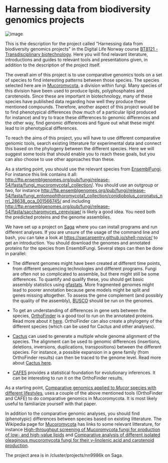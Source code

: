 # Harnessing data from biodiversity genomics projects

![image](https://user-images.githubusercontent.com/46928237/191249452-74e187c4-cc15-4807-af7e-59b0d0e756dd.jpeg)


This is the description for the project called "Harnessing data from biodiversity genomics projects" in the Digital Life Norway course [BT8121 - Transdisciplinary biotechnology](https://www.digitallifenorway.org/research-school/events/BT8121---transdisciplinary-biotechnology_2022.html). Here you will find relavant literature, introductions and guides to relevant tools and presentations given, in addition to the description of the project itself.

The overall aim of this project is to use comparative genomics tools on a set of species to find interesting patterns between those species. The species selected here are in [Mucoromycota](https://en.wikipedia.org/wiki/Mucoromycota), a division within fungi. Many species of this division have been used to produce lipids, polyphosphates and carotenoids. Since these are important in biotechnology, many of these species have published data regarding how well they produce these mentioned compounds. Therefore, another aspect of this project would be to find phenotypical differences (how much of a particular lipid produced for instance) and try to trace these differences to genomic differences and the other way, find genomic differences and figure out what these might lead to in phenotypical differences. 

To reach the aims of this project, you will have to use different comparative genomic tools, search existing litterature for experimental data and connect this based on the phylogeny between the different species. Here we will suggest some tools that should enable you to reach these goals, but you can also choose to use other approaches than these. 

As a starting point, you should use the relevant species from [EnsemblFungi](https://fungi.ensembl.org/index.html). For instance this link contains it all:
http://ftp.ensemblgenomes.org/pub/fungi/release-54/fasta/fungi_mucoromycota1_collection/. You should use an outgroup or two, for instance http://ftp.ensemblgenomes.org/pub/fungi/release-54/fasta/fungi_entomophthoromycota1_collection/conidiobolus_coronatus_nrrl_28638_gca_001566745/ and including http://ftp.ensemblgenomes.org/pub/fungi/release-54/fasta/saccharomyces_cerevisiae/ is likely a good idea. You need both the predicted proteins and the genome assemblies. 

We have set up a project on [Saga](https://documentation.sigma2.no/hpc_machines/saga.html) where you can install programs and run different analyses. If you are unsure of the usage of the command line and bash, you can take a look at https://swcarpentry.github.io/shell-novice/ to get an introduction. You should download the genomes and annotated proteins for the species from EnsemblFungi. Several steps can then be done in parallel:

- The different genomes might have been created at different time points, from different sequencing technologies and different programs. Fungi are often not so complicated to assemble, but there might still be some differences. To quantify and qualify these, you should get basic assembly statistics using [gfastats](https://github.com/vgl-hub/gfastats). More fragmented genomes might lead to poorer annotation because gene models might be split and genes missing altogether. To assess the gene complement (and possibly the quality of the assembly), [BUSCO](https://busco.ezlab.org) should be run on the genomes.

- To get an understanding of differences in gene sets between the species, [OrthoFinder](https://github.com/davidemms/OrthoFinder) is a good tool to run on the annotated proteins. Read more about it [here](tools/OrthoFinder.md). OrthoFinder can also create a phylogeny of the different species (which can be used for Cactus and other analyses).

- [Cactus](https://github.com/ComparativeGenomicsToolkit/cactus) can used to generate a multiple whole genome alignment of the species. The alignment can be used to genomic differences (insertions, deletions, inversions, duplications, transpositions) between the different species. For instance, a possible expansion in a gene family (from OrthoFinder results) can then be traced to the genome level. Read more about [Cactus here](tools/cactus.md).

- [CAFE5](https://github.com/hahnlab/CAFE5) provides a statistical foundation for evolutionary inferences. It can be interesting to run it on the OrthoFinder results.

As a starting point, [Comparative genomics applied to _Mucor_ species with different lifestyles](https://bmcgenomics.biomedcentral.com/articles/10.1186/s12864-019-6256-2), uses a couple of the above mentioned tools (OrthoFinder and CAFE) to do comparative genomics in Mucoromycota. It is most likely useful to familiarize yourself with that paper.

In addition to the comparative genomic analyses, you should find (phenotypic) differences between species based on existing litterature. The Wikipedia page for [Mucoromycota](https://en.wikipedia.org/wiki/Mucoromycota) has links to some relevant litterature, for instance [High-throughput screening of Mucoromycota fungi for production of low- and high-value lipids](https://www.ncbi.nlm.nih.gov/pmc/articles/PMC5851148/) and [Comparative analysis of different isolated oleaginous mucoromycota fungi for their γ-linolenic acid and carotenoid production](https://www.ncbi.nlm.nih.gov/pmc/articles/PMC7665918/).


The project area is in /cluster/projects/nn9986k on Saga. 


